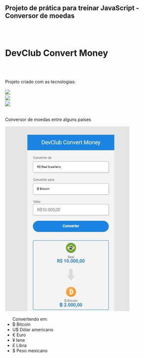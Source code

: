 <h2>Projeto de prática para treinar JavaScript - Conversor de moedas</h2>
<br>
<br>
<h1>DevClub Convert Money</h1>
<br>
<br>
<p>Projeto criado com as tecnologias:
<br>
<br>
    <img src="https://img.shields.io/badge/HTML5-E34F26?style=for-the-badge&logo=html5&logoColor=white">
    <br>
    <img src="https://img.shields.io/badge/CSS3-1572B6?style=for-the-badge&logo=css3&logoColor=white">
    <br>
    <img src="https://img.shields.io/badge/JavaScript-F7DF1E?style=for-the-badge&logo=javascript&logoColor=black"></img>
<br>
<br>
<p> Conversor de moedas entre alguns países </p>
<img src="https://raw.githubusercontent.com/JhonatanSamuel/Projeto-js---Conversor-de-moedas/be33c566be79edf889178db200a834e0b455704a/assets/imagem%20devclub%20projeto.jpg">
<br>
<ul> Convertendo em:
<li>₿ Bitcoin</li>
<li>U$ Dólar americano</li>
<li>€ Euro</li>
<li>¥ Iene</li>
<li>£ Libra </li>
<li>$ Peso mexicano </li>
</ul>
<br>
